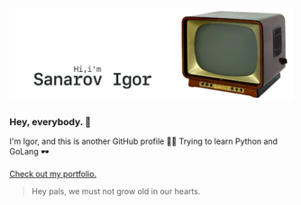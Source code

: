 [![GitHub Banner Sanarov](./assets/GitHubHeaderSanarov.gif)](https://sanarov.dev)
### Hey, everybody. 👋 ###

I'm Igor, and this is another GitHub profile 🤦‍♂️ Trying to learn Python and GoLang 🕶
<br/><br/>
[Check out my portfolio.](https://sanarov.dev/portfolio/ "Portfolio")

> Hey pals, we must not grow old in our hearts.
